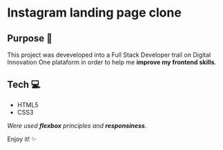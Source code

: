 # Instagram landing page clone

## Purpose :dart:
This project was deveveloped into a Full Stack Developer trail on Digital Innovation One plataform in order to help me **improve my frontend skills**. 

## Tech :computer:

* HTML5
* CSS3

_Were used **flexbox** principles and **responsiness**._

Enjoy it! :sparkles:

